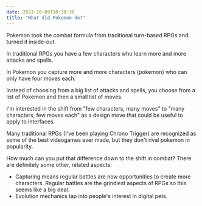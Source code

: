 ```yaml
---
date: 2023-10-09T10:38:38
title: "What did Pokemon do?"
---
```


Pokemon took the combat formula from traditional turn-based RPGs and turned it inside-out.

In traditional RPGs you have a few characters who learn more and more attacks and spells.

In Pokemon you capture more and more characters (pokemon) who can only have four moves each.

Instead of choosing from a big list of attacks and spells, you choose from a list of Pokemon and then a small list of moves.

I'm interested in the shift from "few characters, many moves" to "many characters, few moves each" as a design move that could be useful to apply to interfaces.

Many traditional RPGs (I've been playing Chrono Trigger) are recognized as some of the best videogames ever made, but they don't rival pokemon in popularity.

How much can you put that difference down to the shift in combat? There are definitely some other, related aspects:

- Capturing means regular battles are now opportunities to create more characters. Regular battles are the grindiest aspects of RPGs so this seems like a big deal.
- Evolution mechanics tap into people's interest in digital pets.

